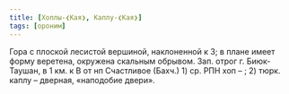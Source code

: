 ```yaml
---
title: [Хоплы-❮Кая❯, Каплу-❮Кая❯]
tags: [ороним]
---
```


Гора с плоской лесистой вершиной, наклоненной к З; в плане имеет форму веретена,
окружена скальным обрывом. Зап. отрог г. Биюк-Таушан, в 1 км. к В от нп
Счастливое (Бахч.) 1) ср. РПН хоп – ; 2) тюрк. каплу – дверная, «наподобие
двери».

